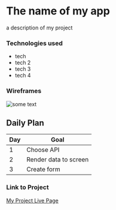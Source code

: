 # The name of my app

a description of my project

### Technologies used

- tech
- tech 2
- tech 3
- tech 4

### Wireframes

![some text](https://i.ytimg.com/vi/mRf3-JkwqfU/mqdefault.jpg)

## Daily Plan

| Day | Goal |
|-----|-----|
| 1 | Choose API |
| 2 | Render data to screen |
| 3 | Create form |

### Link to Project
[My Project Live Page](https://www.google.com)